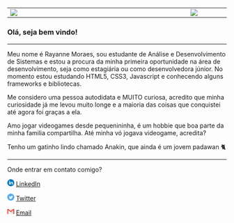 <center>
<table>
    <tr>
        <td><img width="400px" align="left" src="https://github-readme-stats.vercel.app/api/top-langs/?username=moraesrayanne&hide=html&layout=compact&theme=buefy" /></td>
        <td><img width="495px" align="left" src="https://github-readme-stats.vercel.app/api?username=moraesrayanne&theme=buefy"/></td>
    </tr>   
</table>
</center>

### Olá, seja bem vindo!

<hr>

Meu nome é Rayanne Moraes, sou estudante de Análise e Desenvolvimento de Sistemas e estou a procura da minha primeira oportunidade na área de desenvolvimento, seja como estagiária ou como desenvolvedora júnior. No momento estou estudando HTML5, CSS3, Javascript e conhecendo alguns frameworks e bibliotecas.

Me considero uma pessoa autodidata e MUITO curiosa, acredito que minha curiosidade já me levou muito longe e a maioria das coisas que conquistei até agora foi graças a ela.

Amo jogar videogames desde pequenininha, é um hobbie que boa parte da minha familia compartilha. Até minha vó jogava videogame, acredita?

Tenho um gatinho lindo chamado Anakin, que ainda é um jovem padawan :cat2:

<hr>

Onde entrar em contato comigo?

<a href="https://www.linkedin.com/in/rayannemoraes"><img src="./img/linkedin.png" width="16"></img></a> [LinkedIn](https://www.linkedin.com/in/rayannemoraes)

<a href="https://twitter.com/danverscxp"><img src="./img/twitter.png" width="16"></img></a> [Twitter](https://twitter.com/danverscxp)  

<a href="mailto:moraesrayanne@hotmail.com"><img src="./img/gmail.png" width="16"></img></a> [Email](moraesrayanne@hotmail.com) 



<!--
**moraesrayanne/moraesrayanne** is a ✨ _special_ ✨ repository because its `README.md` (this file) appears on your GitHub profile.

Here are some ideas to get you started:

- 🔭 I’m currently working on ...
- 🌱 I’m currently learning ...
- 👯 I’m looking to collaborate on ...
- 🤔 I’m looking for help with ...
- 💬 Ask me about ...
- 📫 How to reach me: ...
- 😄 Pronouns: ...
- ⚡ Fun fact: ...
-->
